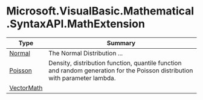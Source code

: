 ﻿
# Microsoft.VisualBasic.Mathematical.SyntaxAPI.MathExtension

|Type|Summary|
|----|-------|
|[Normal](./Normal.md)|The Normal Distribution ...|
|[Poisson](./Poisson.md)|Density, distribution function, quantile function and random generation for the Poisson distribution with parameter lambda.|
|[VectorMath](./VectorMath.md)||

